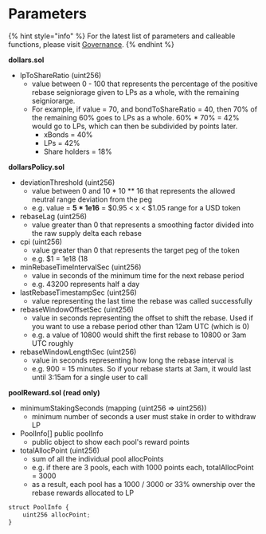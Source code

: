 # Parameters

{% hint style="info" %}
For the latest list of parameters and calleable functions, please visit [Governance](https://dollarprotocol.com/#/governance).
{% endhint %}

**dollars.sol**

* lpToShareRatio \(uint256\)
  * value between 0 - 100 that represents the percentage of the positive rebase seigniorage given to LPs as a whole, with the remaining seigniorarge.
  * For example, if value = 70, and bondToShareRatio = 40, then 70% of the remaining 60% goes to LPs as a whole. 60% \* 70% = 42% would go to LPs, which can then be subdivided by points later.
    * xBonds = 40%
    * LPs = 42%
    * Share holders = 18%

**dollarsPolicy.sol**

* deviationThreshold \(uint256\)
  * value between 0 and 10 \* 10 \*\* 16 that represents the allowed neutral range deviation from the peg
  * e.g. value = **5 \* 1e16** = $0.95 &lt; x &lt; $1.05 range for a USD token
* rebaseLag \(uint256\)
  * value greater than 0 that represents a smoothing factor divided into the raw supply delta each rebase
* cpi \(uint256\)
  * value greater than 0 that represents the target peg of the token
  * e.g. $1 = 1e18 \(18
* minRebaseTimeIntervalSec \(uint256\)
  * value in seconds of the minimum time for the next rebase period
  * e.g.  43200 represents half a day
* lastRebaseTimestampSec \(uint256\)
  * value representing the last time the rebase was called successfully
* rebaseWindowOffsetSec \(uint256\)
  * value in seconds representing the offset to shift the rebase. Used if you want to use a rebase period other than 12am UTC \(which is 0\)
  * e.g. a value of 10800 would shift the first rebase to 10800 or 3am UTC roughly
* rebaseWindowLengthSec \(uint256\)
  * value in seconds representing how long the rebase interval is
  * e.g. 900 = 15 minutes. So if your rebase starts at 3am, it would last until 3:15am for a single user to call

**poolReward.sol \(read only\)**

* minimumStakingSeconds \(mapping \(uint256 =&gt; uint256\)\)
  * minimum number of seconds a user must stake in order to withdraw LP
* PoolInfo\[\] public poolInfo
  * public object to show each pool's reward points
* totalAllocPoint \(uint256\)
  * sum of all the individual pool allocPoints
  * e.g. if there are 3 pools, each with 1000 points each, totalAllocPoint = 3000
  * as a result, each pool has a 1000 / 3000 or 33% ownership over the rebase rewards allocated to LP

```javascript
struct PoolInfo {
    uint256 allocPoint;
}
```

